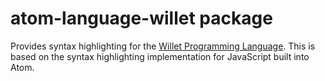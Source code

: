 # atom-language-willet package

Provides syntax highlighting for the [Willet Programming Language](https://github.com/jasongilman/willet-lang). This is based on the syntax highlighting implementation for JavaScript built into Atom.
